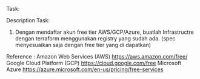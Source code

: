Task:

Description
Task:

1. Dengan mendaftar akun free tier AWS/GCP/Azure, buatlah Infrastructre dengan terraform menggunakan registry yang sudah ada. (spec menyesuaikan saja dengan free tier yang di dapatkan)

Reference :
Amazon Web Services (AWS)
https://aws.amazon.com/free/
Google Cloud Platform (GCP)
https://cloud.google.com/free
Microsoft Azure
https://azure.microsoft.com/en-us/pricing/free-services
